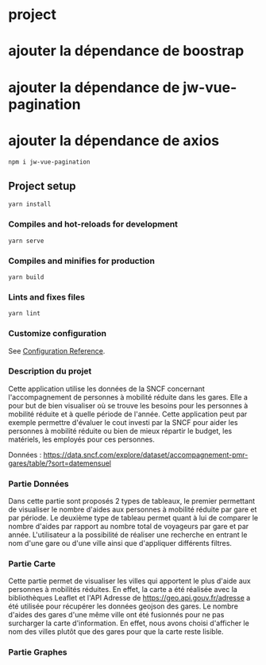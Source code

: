 # project
# ajouter la dépendance de boostrap
# ajouter la dépendance de jw-vue-pagination
# ajouter la dépendance de axios
```
npm i jw-vue-pagination

```

## Project setup
```
yarn install
```

### Compiles and hot-reloads for development
```
yarn serve
```

### Compiles and minifies for production
```
yarn build
```

### Lints and fixes files
```
yarn lint
```

### Customize configuration
See [Configuration Reference](https://cli.vuejs.org/config/).


### Description du projet
Cette application utilise les données de la SNCF concernant l'accompagnement de personnes à mobilité réduite dans les gares. Elle a pour but de bien visualiser où se trouve les besoins pour les personnes à mobilité réduite et à quelle période de l'année. Cette application peut par exemple permettre d'évaluer le cout investi par la SNCF pour aider les personnes à mobilité réduite ou bien de mieux répartir le budget, les matériels, les employés pour ces personnes.

Données : https://data.sncf.com/explore/dataset/accompagnement-pmr-gares/table/?sort=datemensuel

### Partie Données
Dans cette partie sont proposés 2 types de tableaux, le premier permettant de visualiser le nombre d'aides aux personnes à mobilité réduite par gare et par période. Le deuxième type de tableau permet quant à lui de comparer le nombre d'aides par rapport au nombre total de voyageurs par gare et par année. L'utilisateur a la possibilité de réaliser une recherche en entrant le nom d'une gare ou d'une ville ainsi que d'appliquer différents filtres.

### Partie Carte
Cette partie permet de visualiser les villes qui apportent le plus d'aide aux personnes à mobilités réduites. En effet, la carte a été réalisée avec la bibliothèques Leaflet et l'API Adresse de https://geo.api.gouv.fr/adresse a été utilisée pour récupérer les données geojson des gares. Le nombre d'aides des gares d'une même ville ont été fusionnés pour ne pas surcharger la carte d'information. En effet, nous avons choisi d'afficher le nom des villes plutôt que des gares pour que la carte reste lisible.

### Partie Graphes